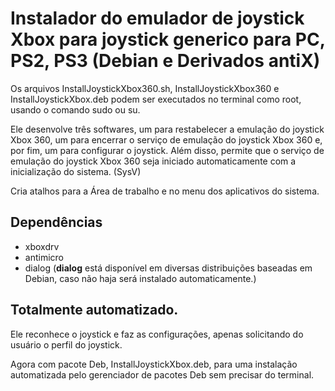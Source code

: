 # Instalador do emulador de joystick Xbox para joystick generico para PC, PS2, PS3 (Debian e Derivados antiX)

Os arquivos InstallJoystickXbox360.sh, InstallJoystickXbox360 e InstallJoystickXbox.deb  podem ser executados no terminal como root, usando o comando sudo ou su.

Ele desenvolve três softwares, um para restabelecer a emulação do joystick Xbox 360, um para encerrar o serviço de emulação do joystick Xbox 360 e, por fim, um para configurar o joystick. Além disso, permite que o serviço de emulação do joystick Xbox 360 seja iniciado automaticamente com a inicialização do sistema. (SysV)

Cria atalhos para a Área de trabalho e no menu dos aplicativos do sistema.

## Dependências

- xboxdrv
- antimicro
- dialog (**dialog** está disponível em diversas distribuições baseadas em Debian, caso não haja será instalado automaticamente.)

## Totalmente automatizado.

Ele reconhece o joystick e faz as configurações, apenas solicitando do usuário o perfil do joystick.

Agora com pacote Deb, InstallJoystickXbox.deb, para uma instalação automatizada pelo gerenciador de pacotes Deb sem precisar do terminal.
